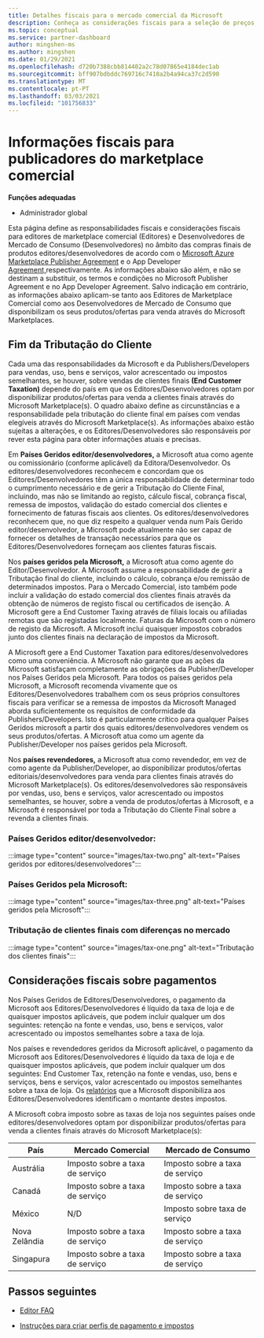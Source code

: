 ```yaml
---
title: Detalhes fiscais para o mercado comercial da Microsoft
description: Conheça as considerações fiscais para a seleção de preços, implicações no pagamento e responsabilidade fiscal pelos seus países/regiões de distribuição.
ms.topic: conceptual
ms.service: partner-dashboard
author: mingshen-ms
ms.author: mingshen
ms.date: 01/29/2021
ms.openlocfilehash: d720b7388cbb814402a2c78d07865e4184dec1ab
ms.sourcegitcommit: bff907bdbddc769716c7418a2b4a94ca37c2d590
ms.translationtype: MT
ms.contentlocale: pt-PT
ms.lasthandoff: 03/03/2021
ms.locfileid: "101756833"
---
```

# <a name="tax-details-for-commercial-marketplace-publishers"></a>Informações fiscais para publicadores do marketplace comercial

**Funções adequadas**

- Administrador global

Esta página define as responsabilidades fiscais e considerações fiscais para editores de marketplace comercial (Editores) e Desenvolvedores de Mercado de Consumo (Desenvolvedores) no âmbito das compras finais de produtos editores/desenvolvedores de acordo com o [Microsoft Azure Marketplace Publisher Agreement](https://go.microsoft.com/fwlink/p/?LinkID=699560) e o App Developer [Agreement,](https://query.prod.cms.rt.microsoft.com/cms/api/am/binary/RE4o4bH)respectivamente.  As informações abaixo são além, e não se destinam a substituir, os termos e condições no Microsoft Publisher Agreement e no App Developer Agreement.  Salvo indicação em contrário, as informações abaixo aplicam-se tanto aos Editores de Marketplace Comercial como aos Desenvolvedores de Mercado de Consumo que disponibilizam os seus produtos/ofertas para venda através do Microsoft Marketplaces. 

## <a name="end-customer-taxation"></a>Fim da Tributação do Cliente

Cada uma das responsabilidades da Microsoft e da Publishers/Developers para vendas, uso, bens e serviços, valor acrescentado ou impostos semelhantes, se houver, sobre vendas de clientes finais **(End Customer Taxation)** depende do país em que os Editores/Desenvolvedores optam por disponibilizar produtos/ofertas para venda a clientes finais através do Microsoft Marketplace(s).  O quadro abaixo define as circunstâncias e a responsabilidade pela tributação do cliente final em países com vendas elegíveis através do Microsoft Marketplace(s).  As informações abaixo estão sujeitas a alterações, e os Editores/Desenvolvedores são responsáveis por rever esta página para obter informações atuais e precisas.

Em **Países Geridos editor/desenvolvedores,** a Microsoft atua como agente ou comissionário (conforme aplicável) da Editora/Desenvolvedor. Os editores/desenvolvedores reconhecem e concordam que os Editores/Desenvolvedores têm a única responsabilidade de determinar todo o cumprimento necessário e de gerir a Tributação do Cliente Final, incluindo, mas não se limitando ao registo, cálculo fiscal, cobrança fiscal, remessa de impostos, validação do estado comercial dos clientes e fornecimento de faturas fiscais aos clientes. Os editores/desenvolvedores reconhecem que, no que diz respeito a qualquer venda num País Gerido editor/desenvolvedor, a Microsoft pode atualmente não ser capaz de fornecer os detalhes de transação necessários para que os Editores/Desenvolvedores forneçam aos clientes faturas fiscais. 

Nos **países geridos pela Microsoft,** a Microsoft atua como agente do Editor/Desenvolvedor. A Microsoft assume a responsabilidade de gerir a Tributação final do cliente, incluindo o cálculo, cobrança e/ou remissão de determinados impostos. Para o Mercado Comercial, isto também pode incluir a validação do estado comercial dos clientes finais através da obtenção de números de registo fiscal ou certificados de isenção. A Microsoft gere a End Customer Taxing através de filiais locais ou afiliadas remotas que são registadas localmente. Faturas da Microsoft com o número de registo da Microsoft. A Microsoft inclui quaisquer impostos cobrados junto dos clientes finais na declaração de impostos da Microsoft.

A Microsoft gere a End Customer Taxation para editores/desenvolvedores como uma conveniência.  A Microsoft não garante que as ações da Microsoft satisfaçam completamente as obrigações da Publisher/Developer nos Países Geridos pela Microsoft.  Para todos os países geridos pela Microsoft, a Microsoft recomenda vivamente que os Editores/Desenvolvedores trabalhem com os seus próprios consultores fiscais para verificar se a remessa de impostos da Microsoft Managed aborda suficientemente os requisitos de conformidade da Publishers/Developers. Isto é particularmente crítico para qualquer Países Geridos microsoft a partir dos quais editores/desenvolvedores vendem os seus produtos/ofertas.  A Microsoft atua como um agente da Publisher/Developer nos países geridos pela Microsoft.

Nos **países revendedores,** a Microsoft atua como revendedor, em vez de como agente da Publisher/Developer, ao disponibilizar produtos/ofertas editoriais/desenvolvedores para venda para clientes finais através do Microsoft Marketplace(s).  Os editores/desenvolvedores são responsáveis por vendas, uso, bens e serviços, valor acrescentado ou impostos semelhantes, se houver, sobre a venda de produtos/ofertas à Microsoft, e a Microsoft é responsável por toda a Tributação do Cliente Final sobre a revenda a clientes finais.


### <a name="publisherdeveloper-managed-countries"></a>Países Geridos editor/desenvolvedor: 

:::image type="content" source="images/tax-two.png" alt-text="Países geridos por editores/desenvolvedores":::

### <a name="microsoft-managed-countries"></a>Países Geridos pela Microsoft:

:::image type="content" source="images/tax-three.png" alt-text="Países geridos pela Microsoft":::

### <a name="end-customer-taxation-with-differences-in-marketplace"></a>Tributação de clientes finais com diferenças no mercado

:::image type="content" source="images/tax-one.png" alt-text="Tributação dos clientes finais":::

## <a name="tax-considerations-on-payouts"></a>Considerações fiscais sobre pagamentos

Nos Países Geridos de Editores/Desenvolvedores, o pagamento da Microsoft aos Editores/Desenvolvedores é líquido da taxa de loja e de quaisquer impostos aplicáveis, que podem incluir qualquer um dos seguintes: retenção na fonte e vendas, uso, bens e serviços, valor acrescentado ou impostos semelhantes sobre a taxa de loja.

Nos países e revendedores geridos da Microsoft aplicável, o pagamento da Microsoft aos Editores/Desenvolvedores é líquido da taxa de loja e de quaisquer impostos aplicáveis, que podem incluir qualquer um dos seguintes: End Customer Tax, retenção na fonte e vendas, uso, bens e serviços, bens e serviços, valor acrescentado ou impostos semelhantes sobre a taxa de loja. Os [relatórios](payout-statement.md) que a Microsoft disponibiliza aos Editores/Desenvolvedores identificam o montante destes impostos. 

A Microsoft cobra imposto sobre as taxas de loja nos seguintes países onde editores/desenvolvedores optam por disponibilizar produtos/ofertas para venda a clientes finais através do Microsoft Marketplace(s):

|**País**|**Mercado Comercial**|**Mercado de Consumo**|
|----------------|-----------------------------|-----------------------|
|Austrália|Imposto sobre a taxa de serviço|Imposto sobre a taxa de serviço|
|Canadá|Imposto sobre a taxa de serviço|Imposto sobre a taxa de serviço|
|México|N/D|Imposto sobre taxa de serviço|
|Nova Zelândia|Imposto sobre a taxa de serviço|Imposto sobre a taxa de serviço|
|Singapura|Imposto sobre a taxa de serviço|Imposto sobre a taxa de serviço|


## <a name="next-steps"></a>Passos seguintes

- [Editor FAQ](/azure/marketplace/marketplace-faq-publisher-guide) 

- [Instruções para criar perfis de pagamento e impostos](./set-up-your-payout-account.md?context=%2fazure%2fmarketplace%2fcontext%2fcontext#create-a-payment-profile)